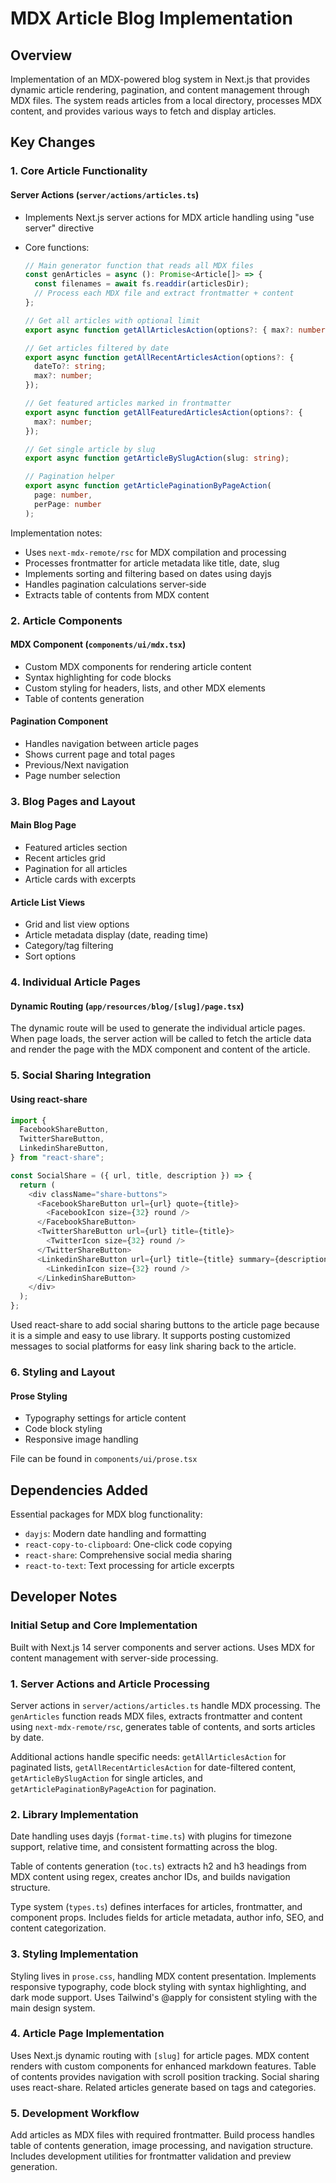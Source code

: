 # MDX Article Blog Implementation

## Overview

Implementation of an MDX-powered blog system in Next.js that provides dynamic article rendering, pagination, and content management through MDX files. The system reads articles from a local directory, processes MDX content, and provides various ways to fetch and display articles.

## Key Changes

### 1. Core Article Functionality

#### Server Actions (`server/actions/articles.ts`)

- Implements Next.js server actions for MDX article handling using "use server" directive
- Core functions:

  ```typescript
  // Main generator function that reads all MDX files
  const genArticles = async (): Promise<Article[]> => {
    const filenames = await fs.readdir(articlesDir);
    // Process each MDX file and extract frontmatter + content
  };

  // Get all articles with optional limit
  export async function getAllArticlesAction(options?: { max?: number });

  // Get articles filtered by date
  export async function getAllRecentArticlesAction(options?: {
    dateTo?: string;
    max?: number;
  });

  // Get featured articles marked in frontmatter
  export async function getAllFeaturedArticlesAction(options?: {
    max?: number;
  });

  // Get single article by slug
  export async function getArticleBySlugAction(slug: string);

  // Pagination helper
  export async function getArticlePaginationByPageAction(
    page: number,
    perPage: number
  );
  ```

Implementation notes:

- Uses `next-mdx-remote/rsc` for MDX compilation and processing
- Processes frontmatter for article metadata like title, date, slug
- Implements sorting and filtering based on dates using dayjs
- Handles pagination calculations server-side
- Extracts table of contents from MDX content

### 2. Article Components

#### MDX Component (`components/ui/mdx.tsx`)

- Custom MDX components for rendering article content
- Syntax highlighting for code blocks
- Custom styling for headers, lists, and other MDX elements
- Table of contents generation

#### Pagination Component

- Handles navigation between article pages
- Shows current page and total pages
- Previous/Next navigation
- Page number selection

### 3. Blog Pages and Layout

#### Main Blog Page

- Featured articles section
- Recent articles grid
- Pagination for all articles
- Article cards with excerpts

#### Article List Views

- Grid and list view options
- Article metadata display (date, reading time)
- Category/tag filtering
- Sort options

### 4. Individual Article Pages

#### Dynamic Routing (`app/resources/blog/[slug]/page.tsx`)

The dynamic route will be used to generate the individual article pages. When page loads, the server action will be called to fetch the article data and render the page with the MDX component and content of the article.

### 5. Social Sharing Integration

#### Using react-share

```typescript
import {
  FacebookShareButton,
  TwitterShareButton,
  LinkedinShareButton,
} from "react-share";

const SocialShare = ({ url, title, description }) => {
  return (
    <div className="share-buttons">
      <FacebookShareButton url={url} quote={title}>
        <FacebookIcon size={32} round />
      </FacebookShareButton>
      <TwitterShareButton url={url} title={title}>
        <TwitterIcon size={32} round />
      </TwitterShareButton>
      <LinkedinShareButton url={url} title={title} summary={description}>
        <LinkedinIcon size={32} round />
      </LinkedinShareButton>
    </div>
  );
};
```

Used react-share to add social sharing buttons to the article page because it is a simple and easy to use library. It supports posting customized messages to social platforms for easy link sharing back to the article.

### 6. Styling and Layout

#### Prose Styling

- Typography settings for article content
- Code block styling
- Responsive image handling

File can be found in `components/ui/prose.tsx`

## Dependencies Added

Essential packages for MDX blog functionality:

- `dayjs`: Modern date handling and formatting
- `react-copy-to-clipboard`: One-click code copying
- `react-share`: Comprehensive social media sharing
- `react-to-text`: Text processing for article excerpts

## Developer Notes

### Initial Setup and Core Implementation

Built with Next.js 14 server components and server actions. Uses MDX for content management with server-side processing.

### 1. Server Actions and Article Processing

Server actions in `server/actions/articles.ts` handle MDX processing. The `genArticles` function reads MDX files, extracts frontmatter and content using `next-mdx-remote/rsc`, generates table of contents, and sorts articles by date.

Additional actions handle specific needs: `getAllArticlesAction` for paginated lists, `getAllRecentArticlesAction` for date-filtered content, `getArticleBySlugAction` for single articles, and `getArticlePaginationByPageAction` for pagination.

### 2. Library Implementation

Date handling uses dayjs (`format-time.ts`) with plugins for timezone support, relative time, and consistent formatting across the blog.

Table of contents generation (`toc.ts`) extracts h2 and h3 headings from MDX content using regex, creates anchor IDs, and builds navigation structure.

Type system (`types.ts`) defines interfaces for articles, frontmatter, and component props. Includes fields for article metadata, author info, SEO, and content categorization.

### 3. Styling Implementation

Styling lives in `prose.css`, handling MDX content presentation. Implements responsive typography, code block styling with syntax highlighting, and dark mode support. Uses Tailwind's @apply for consistent styling with the main design system.

### 4. Article Page Implementation

Uses Next.js dynamic routing with `[slug]` for article pages. MDX content renders with custom components for enhanced markdown features. Table of contents provides navigation with scroll position tracking. Social sharing uses react-share. Related articles generate based on tags and categories.

### 5. Development Workflow

Add articles as MDX files with required frontmatter. Build process handles table of contents generation, image processing, and navigation structure. Includes development utilities for frontmatter validation and preview generation.
